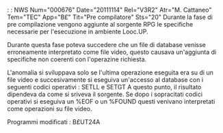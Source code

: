  :  : NWS Num="000676" Date="20111114" Rel="V3R2" Atr="M. Cattaneo" Tem="TEC" App="B£" Tit="Pre compilatore" Sts="20"
Durante la fase di pre compilazione vengono aggiunte al sorgente RPG le specifiche necessarie per l'esecuzione in ambiente Looc.UP.

Durante questa fase poteva succedere che un file di database venisse erroneamente interpretato come
file video, questo causava un'aggiunta di specifiche non coerenti con l'operazine richiesta.

L'anomalia si sviluppava solo se l'ultima operazione eseguita era su di un file video e succesivamente si eseguiva un'accesso al database con i seguenti codici operativi : 
SETLL e SETGT
A questo punto, il risultato dipendeva da come si sriveva il sorgente.
Se dopo i sopracitati codici operativi si eseguiva un %EOF o un %FOUND questi venivano interpretati
come operazioni su file video.

Programmi modificati : 
B£UT24A
